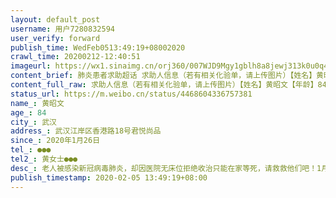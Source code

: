 ```yaml
---
layout: default_post
username: 用户7280832594
user_verify: forward
publish_time: WedFeb0513:49:19+08002020
crawl_time: 20200212-12:40:51
imageurl: https://wx1.sinaimg.cn/orj360/007WJD9Mgy1gblh8a8jewj313k0u0q4w.jpg,https://wx1.sinaimg.cn/orj360/007WJD9Mgy1gblh8ajzxpj30u0166jtn.jpg
content_brief: 肺炎患者求助超话 求助人信息（若有相关化验单，请上传图片）【姓名】黄昭文【年龄】84【所在城市】武汉【所在小区、社区】武汉江岸区香港路18号君悦尚品【患病时间】2020年1月26日【联系方式】●●●【其他紧急联系人】黄女士●●●【病情描述】老人被感染新冠病毒肺炎，却因医 ...全文
content_full_raw: 求助人信息（若有相关化验单，请上传图片）【姓名】黄昭文【年龄】84【所在城市】武汉【所在小区、社区】武汉江岸区香港路18号君悦尚品【患病时间】2020年1月26日【联系方式】●●●【其他紧急联系人】黄女士●●●【病情描述】老人被感染新冠病毒肺炎，却因医院无床位拒绝收治只能在家等死，请救救他们吧！1月24日（大年三十）在这个疫情爆发的关键时期我父亲（86岁）出现发热症状，过了两天我母亲（84岁）也开始发烧37度6，当时她宽慰自己是普通感冒过两天就会好，政府也号召轻症在家隔离，到医院环境复杂容易交叉感染，于是在家自行服药未寻医。没想到丝毫不见好转反而愈发严重，隔天体温就升到38度5，换了多种常见药起不了作用，一直以这样的温度烧到现在，还伴随呼吸困难上气不接下气的症状，药物帮不了她仅靠家里一个简陋的小吸氧机支撑着，母亲说没有这个吸氧机恐怕活不到现在了。大前天带母亲到武汉市中山医院做CT，显示双肺呈多发网格及毛玻璃样密度影，典型的新冠病毒感染，医院没有床位配了针剂打，不见好转。普通人都不能忍受连烧十几天，难以想象一个本身就有心脏病高血压的老人是怎么度过这段日子的，连续高烧呼吸困难难以诉说孤独的忍受痛苦，想到就让人心里很不好受。早联系过武汉各区大小医院，不是床位已满就是不接占线，要么推脱先联系社区；社区说现在发病的人很多，他们要先收集上报街道，街道再上报办事处，最后再由办事处逐一分配。一个社区工作人员直言相劝等办好病人早不行了，叫我们联系救护车拖到医院；救护车则说没有床位他们不会送。就这样互相踢皮球。再三向社区求助，社区说现在只有隔离处，而且那里没有医护没有药饭菜也不好，药家属自己送，在那里什么时候被转到医院不知道，可能连家里的环境都不如。今天在肺炎超话看到一个人的父亲大伯都被感染送至隔离，隔离环境和社区人员说的一样，大伯第二天早上就死在房里下午都没人管，她父亲看到害怕逃回来了。一个没有医护人员缺乏药物的三不管地带，把病人集中一起不是等死吗？每天新闻播报医院有富余床位、不断有治愈的人出院，一片大好的趋势，为什么我感受不到？倒是武汉肺炎求助超话每天都在增长。希望看到的人在有条件的情况下帮帮我的母亲吧，多谢了！联系电话●●●黄女士
status_url: https://m.weibo.cn/status/4468604336757381
name_: 黄昭文
age_: 84
city_: 武汉
address_: 武汉江岸区香港路18号君悦尚品
since_: 2020年1月26日
tel_: ●●●
tel2_: 黄女士●●●
desc_: 老人被感染新冠病毒肺炎，却因医院无床位拒绝收治只能在家等死，请救救他们吧！1月24日（大年三十）在这个疫情爆发的关键时期我父亲（86岁）出现发热症状，过了两天我母亲（84岁）也开始发烧37度6，当时她宽慰自己是普通感冒过两天就会好，政府也号召轻症在家隔离，到医院环境复杂容易交叉感染，于是在家自行服药未寻医。没想到丝毫不见好转反而愈发严重，隔天体温就升到38度5，换了多种常见药起不了作用，一直以这样的温度烧到现在，还伴随呼吸困难上气不接下气的症状，药物帮不了她仅靠家里一个简陋的小吸氧机支撑着，母亲说没有这个吸氧机恐怕活不到现在了。大前天带母亲到武汉市中山医院做CT，显示双肺呈多发网格及毛玻璃样密度影，典型的新冠病毒感染，医院没有床位配了针剂打，不见好转。普通人都不能忍受连烧十几天，难以想象一个本身就有心脏病高血压的老人是怎么度过这段日子的，连续高烧呼吸困难难以诉说孤独的忍受痛苦，想到就让人心里很不好受。早联系过武汉各区大小医院，不是床位已满就是不接占线，要么推脱先联系社区；社区说现在发病的人很多，他们要先收集上报街道，街道再上报办事处，最后再由办事处逐一分配。一个社区工作人员直言相劝等办好病人早不行了，叫我们联系救护车拖到医院；救护车则说没有床位他们不会送。就这样互相踢皮球。再三向社区求助，社区说现在只有隔离处，而且那里没有医护没有药饭菜也不好，药家属自己送，在那里什么时候被转到医院不知道，可能连家里的环境都不如。今天在肺炎超话看到一个人的父亲大伯都被感染送至隔离，隔离环境和社区人员说的一样，大伯第二天早上就死在房里下午都没人管，她父亲看到害怕逃回来了。一个没有医护人员缺乏药物的三不管地带，把病人集中一起不是等死吗？每天新闻播报医院有富余床位、不断有治愈的人出院，一片大好的趋势，为什么我感受不到？倒是武汉肺炎求助超话每天都在增长。希望看到的人在有条件的情况下帮帮我的母亲吧，多谢了！联系电话●●●黄女士
publish_timestamp: 2020-02-05 13:49:19+08:00
---
```

